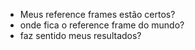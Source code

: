- Meus reference frames estão certos?
- onde fica o reference frame do mundo?
- faz sentido meus resultados?